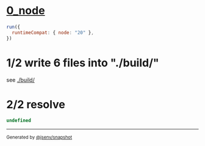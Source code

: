 # [0_node](../../code_splitting.test.mjs#L21)

```js
run({
  runtimeCompat: { node: "20" },
})
```

# 1/2 write 6 files into "./build/"

see [./build/](./build/)

# 2/2 resolve

```js
undefined
```

---

<sub>
  Generated by <a href="https://github.com/jsenv/core/tree/main/packages/tooling/snapshot">@jsenv/snapshot</a>
</sub>
